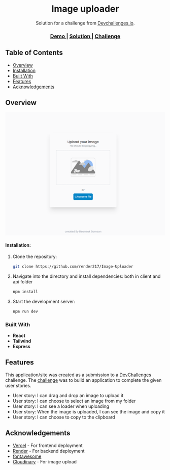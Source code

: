 <!-- Please update value in the {}  -->

<h1 align="center">Image uploader</h1>

<div align="center">
   Solution for a challenge from  <a href="http://devchallenges.io" target="_blank">Devchallenges.io</a>.
</div>

<div align="center">
  <h3>
    <a href="https://image-uploader-client-one.vercel.app" target="_blank">
      Demo
    </a>
    <span> | </span>
    <a href="https://devchallenges.io/solutions/fP9B5ifAT12l5bgInktm" target="_blank">
      Solution
    </a>
    <span> | </span>
    <a href="https://devchallenges.io/challenges/O2iGT9yBd6xZBrOcVirx" target="_blank">
      Challenge
    </a>
  </h3>
</div>

<!-- TABLE OF CONTENTS -->

## Table of Contents

- [Overview](#overview)
- [Installation](#installation)
- [Built With](#built-with)
- [Features](#features)
- [Acknowledgements](#acknowledgements)



<!-- OVERVIEW -->

## Overview

![screenshot](./image_uploader.png)

#### Installation:

1. Clone the repository:

   ```bash
   git clone https://github.com/render217/Image-Uploader
   ```

2. Navigate into the directory and install dependencies: both in client and api folder

   ```bash
   npm install
   ```

3. Start the development server:
   ```bash
   npm run dev
   ```

### Built With

<!-- This section should list any major frameworks that you built your project using. Here are a few examples.-->

- **React** 
- **Tailwind**
- **Express**


## Features

<!-- List the features of your application or follow the template. Don't share the figma file here :) -->

This application/site was created as a submission to a [DevChallenges](https://devchallenges.io/challenges) challenge. The [challenge](https://devchallenges.io/challenges/wBunSb7FPrIepJZAg0sY) was to build an application to complete the given user stories.

- User story: I can drag and drop an image to upload it
- User story: I can choose to select an image from my folder
- User story: I can see a loader when uploading
- User story: When the image is uploaded, I can see the image and copy it
- User story: I can choose to copy to the clipboard


## Acknowledgements
- [Vercel](https://vercel.com/) - For frontend deployment
- [Render](https://render.com) - For backend deployment
- [fontawesome](https://fontawesome.com)
- [Cloudinary](https://cloudinary.com) - For image upload
